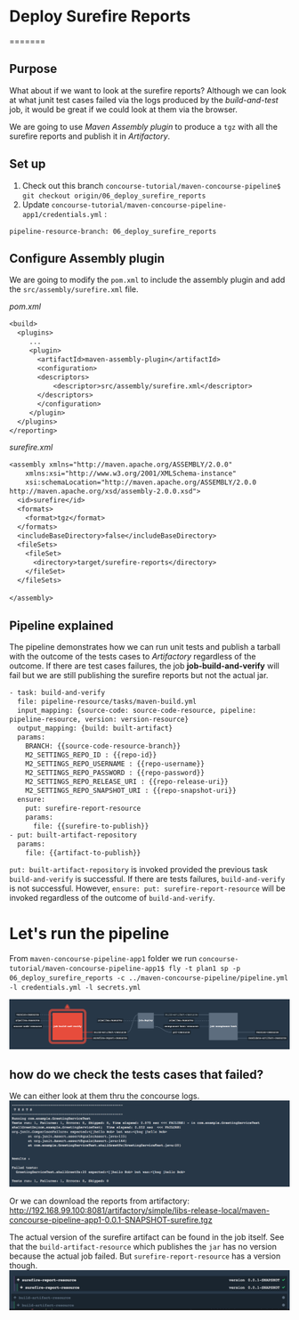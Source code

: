 # Deploy Surefire Reports
=======

## Purpose
What about if we want to look at the surefire reports? Although we can look at what junit test cases failed via the logs produced by the *build-and-test* job, it would be great if we could look at them via the browser.

We are going to use *Maven Assembly plugin* to produce a `tgz` with all the surefire reports and publish it in *Artifactory*.

## Set up

1. Check out this branch
  `concourse-tutorial/maven-concourse-pipeline$ git checkout origin/06_deploy_surefire_reports`
2. Update `concourse-tutorial/maven-concourse-pipeline-app1/credentials.yml` :
  ```
  pipeline-resource-branch: 06_deploy_surefire_reports
  ```

## Configure Assembly plugin

We are going to modify the `pom.xml` to include the assembly plugin and add the `src/assembly/surefire.xml` file.

*pom.xml*
```
<build>
  <plugins>
     ...
     <plugin>
       <artifactId>maven-assembly-plugin</artifactId>
       <configuration>
       <descriptors>
           <descriptor>src/assembly/surefire.xml</descriptor>
       </descriptors>
       </configuration>
     </plugin>
  </plugins>
</reporting>
```

*surefire.xml*
```
<assembly xmlns="http://maven.apache.org/ASSEMBLY/2.0.0"
    xmlns:xsi="http://www.w3.org/2001/XMLSchema-instance"
    xsi:schemaLocation="http://maven.apache.org/ASSEMBLY/2.0.0 http://maven.apache.org/xsd/assembly-2.0.0.xsd">
  <id>surefire</id>
  <formats>
    <format>tgz</format>
  </formats>
  <includeBaseDirectory>false</includeBaseDirectory>
  <fileSets>
    <fileSet>
      <directory>target/surefire-reports</directory>
    </fileSet>
  </fileSets>

</assembly>
```

## Pipeline explained

The pipeline demonstrates how we can run unit tests and publish a tarball with the outcome of the tests cases to *Artifactory* regardless of the outcome. If there are test cases failures, the job **job-build-and-verify** will fail but we are still publishing the surefire reports but not the actual jar.

```
- task: build-and-verify
  file: pipeline-resource/tasks/maven-build.yml
  input_mapping: {source-code: source-code-resource, pipeline: pipeline-resource, version: version-resource}
  output_mapping: {build: built-artifact}
  params:
    BRANCH: {{source-code-resource-branch}}
    M2_SETTINGS_REPO_ID : {{repo-id}}
    M2_SETTINGS_REPO_USERNAME : {{repo-username}}
    M2_SETTINGS_REPO_PASSWORD : {{repo-password}}
    M2_SETTINGS_REPO_RELEASE_URI : {{repo-release-uri}}
    M2_SETTINGS_REPO_SNAPSHOT_URI : {{repo-snapshot-uri}}
  ensure:
    put: surefire-report-resource
    params:
      file: {{surefire-to-publish}}
- put: built-artifact-repository
  params:
    file: {{artifact-to-publish}}
```

`put: built-artifact-repository` is invoked provided the previous task `build-and-verify` is successful. If there are tests failures, `build-and-verify` is not successful. However, `ensure: put: surefire-report-resource` will be invoked regardless of the outcome of `build-and-verify`.

# Let's run the pipeline

From `maven-concourse-pipeline-app1` folder we run `concourse-tutorial/maven-concourse-pipeline-app1$ fly -t plan1 sp -p 06_deploy_surefire_reports -c ../maven-concourse-pipeline/pipeline.yml -l credentials.yml -l secrets.yml
`

![pipeline](assets/pipeline.png)

## how do we check the tests cases that failed?

We can either look at them thru the concourse logs.
![pipeline](assets/surefire.png)

Or we can download the reports from artifactory: http://192.168.99.100:8081/artifactory/simple/libs-release-local/maven-concourse-pipeline-app1-0.0.1-SNAPSHOT-surefire.tgz

The actual version of the surefire artifact can be found in the job itself. See that the `build-artifact-resource` which publishes the `jar` has no version because the actual job failed. But `surefire-report-resource` has a version though.
![pipeline](assets/surefire-version.png)
